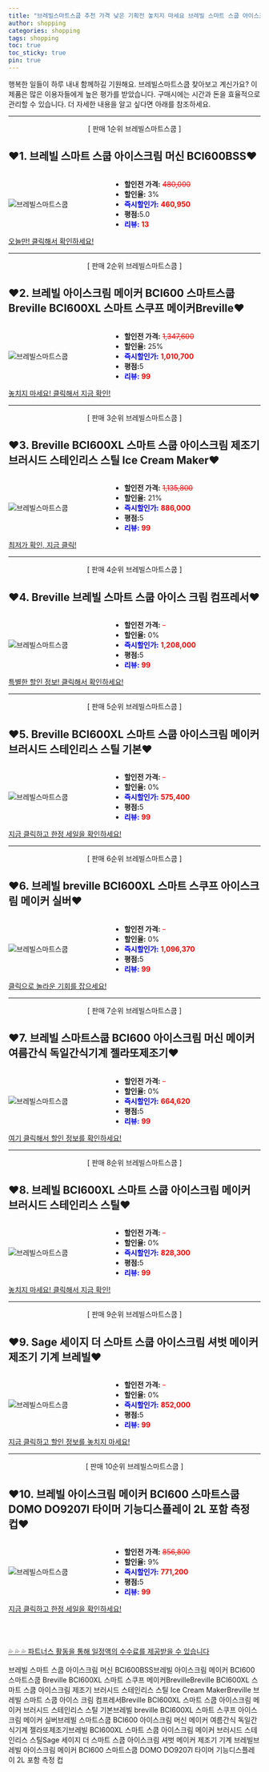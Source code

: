 ```yaml
---
title: "브레빌스마트스쿱 추천 가격 낮은 기획전 놓치지 마세요 브레빌 스마트 스쿱 아이스크림 머신"
author: shopping
categories: shopping
tags: shopping
toc: true
toc_sticky: true
pin: true
---
```

행복한 일들이 하루 내내 함께하길 기원해요. 브레빌스마트스쿱 찾아보고 계신가요? 이 제품은 많은 이용자들에게 높은 평가를 받았습니다. 구매시에는 시간과 돈을 효율적으로 관리할 수 있습니다. 더 자세한 내용을 알고 싶다면 아래를 참조하세요.

---
<p class="toplist" style="margin: 0 auto; display: block; width: fit-content;">[ 판매 1순위 브레빌스마트스쿱 ]</p>

<h2><strong>❤️1. 브레빌 스마트 스쿱 아이스크림 머신 BCI600BSS❤️</strong></h2>

<div style="display: flex; align-items: center;">
    <div style="flex: 0.4;">
        <img src="https://thumbnail8.coupangcdn.com/thumbnails/remote/230x230ex/image/retail/images/2023/02/28/10/9/6ed7aa8e-f1aa-43a2-b8ba-e2336859bedd.jpg" alt="브레빌스마트스쿱" style="max-width: 100%;">
    </div>
    <div style="flex: 0.6; margin-left: 10px;">
        <ul>
            <li><strong>할인전 가격:</strong> <del style="color: red;">480,000</del></li>
            <li><strong>할인율:</strong> 3%</li>
            <li><span style='color:blue'><strong>즉시할인가:</strong></span> <span style='color:red'><strong>460,950</strong></span></li>
            <li><strong>평점:</strong>5.0</li>
            <li><span style='color:blue'><strong>리뷰:</strong></span> <span style='color:red'><strong>13</strong></span></li>
        </ul>
    </div>
</div>
<div class="center">
    <a href="https://William4Davisa.github.io?lptag=AF9450613&subid=githubio&pageKey=7166162559&traceid=V0-153&itemId=18044334700&vendorItemId=85198594711" class="myButton">
        오늘만! 클릭해서 확인하세요!
    </a>
</div>


---
<p class="toplist" style="margin: 0 auto; display: block; width: fit-content;">[ 판매 2순위 브레빌스마트스쿱 ]</p>

<h2><strong>❤️2. 브레빌 아이스크림 메이커 BCI600 스마트스쿱 Breville BCI600XL 스마트 스쿠프 메이커Breville❤️</strong></h2>

<div style="display: flex; align-items: center;">
    <div style="flex: 0.4;">
        <img src="https://thumbnail10.coupangcdn.com/thumbnails/remote/230x230ex/image/vendor_inventory/4f01/8f68740bf207d1d410e1275e38bb9d5e0b6b64ad0fad47553d6b7c16e756.jpg" alt="브레빌스마트스쿱" style="max-width: 100%;">
    </div>
    <div style="flex: 0.6; margin-left: 10px;">
        <ul>
            <li><strong>할인전 가격:</strong> <del style="color: red;">1,347,600</del></li>
            <li><strong>할인율:</strong> 25%</li>
            <li><span style='color:blue'><strong>즉시할인가:</strong></span> <span style='color:red'><strong>1,010,700</strong></span></li>
            <li><strong>평점:</strong>5</li>
            <li><span style='color:blue'><strong>리뷰:</strong></span> <span style='color:red'><strong>99</strong></span></li>
        </ul>
    </div>
</div>
<div class="center">
    <a href="https://William4Davisa.github.io?lptag=AF9450613&subid=githubio&pageKey=8121196753&traceid=V0-153&itemId=23036469372&vendorItemId=90625540912" class="myButton">
        놓치지 마세요! 클릭해서 지금 확인!
    </a>
</div>


---
<p class="toplist" style="margin: 0 auto; display: block; width: fit-content;">[ 판매 3순위 브레빌스마트스쿱 ]</p>

<h2><strong>❤️3. Breville BCI600XL 스마트 스쿱 아이스크림 제조기 브러시드 스테인리스 스틸 Ice Cream Maker❤️</strong></h2>

<div style="display: flex; align-items: center;">
    <div style="flex: 0.4;">
        <img src="https://thumbnail10.coupangcdn.com/thumbnails/remote/230x230ex/image/vendor_inventory/4f01/8f68740bf207d1d410e1275e38bb9d5e0b6b64ad0fad47553d6b7c16e756.jpg" alt="브레빌스마트스쿱" style="max-width: 100%;">
    </div>
    <div style="flex: 0.6; margin-left: 10px;">
        <ul>
            <li><strong>할인전 가격:</strong> <del style="color: red;">1,135,800</del></li>
            <li><strong>할인율:</strong> 21%</li>
            <li><span style='color:blue'><strong>즉시할인가:</strong></span> <span style='color:red'><strong>886,000</strong></span></li>
            <li><strong>평점:</strong>5</li>
            <li><span style='color:blue'><strong>리뷰:</strong></span> <span style='color:red'><strong>99</strong></span></li>
        </ul>
    </div>
</div>
<div class="center">
    <a href="https://William4Davisa.github.io?lptag=AF9450613&subid=githubio&pageKey=7966119279&traceid=V0-153&itemId=22042825711&vendorItemId=89720693427" class="myButton">
        최저가 확인, 지금 클릭!
    </a>
</div>


---
<p class="toplist" style="margin: 0 auto; display: block; width: fit-content;">[ 판매 4순위 브레빌스마트스쿱 ]</p>

<h2><strong>❤️4. Breville 브레빌 스마트 스쿱 아이스 크림 컴프레서❤️</strong></h2>

<div style="display: flex; align-items: center;">
    <div style="flex: 0.4;">
        <img src="https://thumbnail7.coupangcdn.com/thumbnails/remote/230x230ex/image/vendor_inventory/1a2c/f965ea682fe8c9e37e073402dbec2a39e78a351c3278ef48bbeeae1bc350.jpg" alt="브레빌스마트스쿱" style="max-width: 100%;">
    </div>
    <div style="flex: 0.6; margin-left: 10px;">
        <ul>
            <li><strong>할인전 가격:</strong> <del style="color: red;">-</del></li>
            <li><strong>할인율:</strong> 0%</li>
            <li><span style='color:blue'><strong>즉시할인가:</strong></span> <span style='color:red'><strong>1,208,000</strong></span></li>
            <li><strong>평점:</strong>5</li>
            <li><span style='color:blue'><strong>리뷰:</strong></span> <span style='color:red'><strong>99</strong></span></li>
        </ul>
    </div>
</div>
<div class="center">
    <a href="https://William4Davisa.github.io?lptag=AF9450613&subid=githubio&pageKey=7814676636&traceid=V0-153&itemId=21207208308&vendorItemId=88268431781" class="myButton">
        특별한 할인 정보! 클릭해서 확인하세요!
    </a>
</div>


---
<p class="toplist" style="margin: 0 auto; display: block; width: fit-content;">[ 판매 5순위 브레빌스마트스쿱 ]</p>

<h2><strong>❤️5. Breville BCI600XL 스마트 스쿱 아이스크림 메이커 브러시드 스테인리스 스틸 기본❤️</strong></h2>

<div style="display: flex; align-items: center;">
    <div style="flex: 0.4;">
        <img src="https://thumbnail6.coupangcdn.com/thumbnails/remote/230x230ex/image/vendor_inventory/0126/15b6d9193aa54b6ae380e4884e94c37f51f048ae606f57dd73ed6866bf00.jpg" alt="브레빌스마트스쿱" style="max-width: 100%;">
    </div>
    <div style="flex: 0.6; margin-left: 10px;">
        <ul>
            <li><strong>할인전 가격:</strong> <del style="color: red;">-</del></li>
            <li><strong>할인율:</strong> 0%</li>
            <li><span style='color:blue'><strong>즉시할인가:</strong></span> <span style='color:red'><strong>575,400</strong></span></li>
            <li><strong>평점:</strong>5</li>
            <li><span style='color:blue'><strong>리뷰:</strong></span> <span style='color:red'><strong>99</strong></span></li>
        </ul>
    </div>
</div>
<div class="center">
    <a href="https://William4Davisa.github.io?lptag=AF9450613&subid=githubio&pageKey=7372275870&traceid=V0-153&itemId=19020359316&vendorItemId=88745653251" class="myButton">
        지금 클릭하고 한정 세일을 확인하세요!
    </a>
</div>


---
<p class="toplist" style="margin: 0 auto; display: block; width: fit-content;">[ 판매 6순위 브레빌스마트스쿱 ]</p>

<h2><strong>❤️6. 브레빌 breville BCI600XL 스마트 스쿠프 아이스크림 메이커 실버❤️</strong></h2>

<div style="display: flex; align-items: center;">
    <div style="flex: 0.4;">
        <img src="https://thumbnail6.coupangcdn.com/thumbnails/remote/230x230ex/image/vendor_inventory/905b/7889c1cd8ef0b9fb9e45788d5fd40de08cb866aa31b419e991921bb34dab.jpg" alt="브레빌스마트스쿱" style="max-width: 100%;">
    </div>
    <div style="flex: 0.6; margin-left: 10px;">
        <ul>
            <li><strong>할인전 가격:</strong> <del style="color: red;">-</del></li>
            <li><strong>할인율:</strong> 0%</li>
            <li><span style='color:blue'><strong>즉시할인가:</strong></span> <span style='color:red'><strong>1,096,370</strong></span></li>
            <li><strong>평점:</strong>5</li>
            <li><span style='color:blue'><strong>리뷰:</strong></span> <span style='color:red'><strong>99</strong></span></li>
        </ul>
    </div>
</div>
<div class="center">
    <a href="https://William4Davisa.github.io?lptag=AF9450613&subid=githubio&pageKey=7757265905&traceid=V0-153&itemId=20910448553&vendorItemId=87977407949" class="myButton">
        클릭으로 놀라운 기회를 잡으세요!
    </a>
</div>


---
<p class="toplist" style="margin: 0 auto; display: block; width: fit-content;">[ 판매 7순위 브레빌스마트스쿱 ]</p>

<h2><strong>❤️7. 브레빌 스마트스쿱 BCI600 아이스크림 머신 메이커 여름간식 독일간식기계 젤라또제조기❤️</strong></h2>

<div style="display: flex; align-items: center;">
    <div style="flex: 0.4;">
        <img src="https://thumbnail8.coupangcdn.com/thumbnails/remote/230x230ex/image/vendor_inventory/eb9a/d09bba8ec7d3a9a45802c9da6d8a29a31a907f08bac71b0323c76590952e.jpg" alt="브레빌스마트스쿱" style="max-width: 100%;">
    </div>
    <div style="flex: 0.6; margin-left: 10px;">
        <ul>
            <li><strong>할인전 가격:</strong> <del style="color: red;">-</del></li>
            <li><strong>할인율:</strong> 0%</li>
            <li><span style='color:blue'><strong>즉시할인가:</strong></span> <span style='color:red'><strong>664,620</strong></span></li>
            <li><strong>평점:</strong>5</li>
            <li><span style='color:blue'><strong>리뷰:</strong></span> <span style='color:red'><strong>99</strong></span></li>
        </ul>
    </div>
</div>
<div class="center">
    <a href="https://William4Davisa.github.io?lptag=AF9450613&subid=githubio&pageKey=7824209572&traceid=V0-153&itemId=21260679271&vendorItemId=88321025618" class="myButton">
        여기 클릭해서 할인 정보를 확인하세요!
    </a>
</div>


---
<p class="toplist" style="margin: 0 auto; display: block; width: fit-content;">[ 판매 8순위 브레빌스마트스쿱 ]</p>

<h2><strong>❤️8. 브레빌 BCI600XL 스마트 스쿱 아이스크림 메이커 브러시드 스테인리스 스틸❤️</strong></h2>

<div style="display: flex; align-items: center;">
    <div style="flex: 0.4;">
        <img src="https://thumbnail7.coupangcdn.com/thumbnails/remote/230x230ex/image/vendor_inventory/b161/b872daaa72b0b2d1627e27f370b3fb807d918b4f0f16fe1ebff977076ce2.jpg" alt="브레빌스마트스쿱" style="max-width: 100%;">
    </div>
    <div style="flex: 0.6; margin-left: 10px;">
        <ul>
            <li><strong>할인전 가격:</strong> <del style="color: red;">-</del></li>
            <li><strong>할인율:</strong> 0%</li>
            <li><span style='color:blue'><strong>즉시할인가:</strong></span> <span style='color:red'><strong>828,300</strong></span></li>
            <li><strong>평점:</strong>5</li>
            <li><span style='color:blue'><strong>리뷰:</strong></span> <span style='color:red'><strong>99</strong></span></li>
        </ul>
    </div>
</div>
<div class="center">
    <a href="https://William4Davisa.github.io?lptag=AF9450613&subid=githubio&pageKey=7703653720&traceid=V0-153&itemId=20632398756&vendorItemId=90627195983" class="myButton">
        놓치지 마세요! 클릭해서 지금 확인!
    </a>
</div>


---
<p class="toplist" style="margin: 0 auto; display: block; width: fit-content;">[ 판매 9순위 브레빌스마트스쿱 ]</p>

<h2><strong>❤️9. Sage 세이지 더 스마트 스쿱 아이스크림 셔벗 메이커 제조기 기계 브레빌❤️</strong></h2>

<div style="display: flex; align-items: center;">
    <div style="flex: 0.4;">
        <img src="https://thumbnail10.coupangcdn.com/thumbnails/remote/230x230ex/image/vendor_inventory/4ffa/2c90346039d346ae6607ee190c94ce970923dfb7f75361287db83970d15d.jpg" alt="브레빌스마트스쿱" style="max-width: 100%;">
    </div>
    <div style="flex: 0.6; margin-left: 10px;">
        <ul>
            <li><strong>할인전 가격:</strong> <del style="color: red;">-</del></li>
            <li><strong>할인율:</strong> 0%</li>
            <li><span style='color:blue'><strong>즉시할인가:</strong></span> <span style='color:red'><strong>852,000</strong></span></li>
            <li><strong>평점:</strong>5</li>
            <li><span style='color:blue'><strong>리뷰:</strong></span> <span style='color:red'><strong>99</strong></span></li>
        </ul>
    </div>
</div>
<div class="center">
    <a href="https://William4Davisa.github.io?lptag=AF9450613&subid=githubio&pageKey=8210409159&traceid=V0-153&itemId=23563029867&vendorItemId=90588996758" class="myButton">
        지금 클릭하고 할인 정보를 놓치지 마세요!
    </a>
</div>


---
<p class="toplist" style="margin: 0 auto; display: block; width: fit-content;">[ 판매 10순위 브레빌스마트스쿱 ]</p>

<h2><strong>❤️10. 브레빌 아이스크림 메이커 BCI600 스마트스쿱 DOMO DO9207l 타이머 기능디스플레이 2L 포함 측정 컵❤️</strong></h2>

<div style="display: flex; align-items: center;">
    <div style="flex: 0.4;">
        <img src="https://thumbnail9.coupangcdn.com/thumbnails/remote/230x230ex/image/vendor_inventory/9878/d585b7879dcc63c8e42d1685201315628afa19d5883c594aad382a67e2ad.jpg" alt="브레빌스마트스쿱" style="max-width: 100%;">
    </div>
    <div style="flex: 0.6; margin-left: 10px;">
        <ul>
            <li><strong>할인전 가격:</strong> <del style="color: red;">856,800</del></li>
            <li><strong>할인율:</strong> 9%</li>
            <li><span style='color:blue'><strong>즉시할인가:</strong></span> <span style='color:red'><strong>771,200</strong></span></li>
            <li><strong>평점:</strong>5</li>
            <li><span style='color:blue'><strong>리뷰:</strong></span> <span style='color:red'><strong>99</strong></span></li>
        </ul>
    </div>
</div>
<div class="center">
    <a href="https://William4Davisa.github.io?lptag=AF9450613&subid=githubio&pageKey=8121196052&traceid=V0-153&itemId=23036467160&vendorItemId=90070204149" class="myButton">
        지금 클릭하고 한정 세일을 확인하세요!
    </a>
</div>

<br><br><br>[💦 💦 💦 파트너스 활동을 통해 일정액의 수수료를 제공받을 수 있습니다](https://link.coupang.com/a/bcpT2c)<br><br>브레빌 스마트 스쿱 아이스크림 머신 BCI600BSS브레빌 아이스크림 메이커 BCI600 스마트스쿱 Breville BCI600XL 스마트 스쿠프 메이커BrevilleBreville BCI600XL 스마트 스쿱 아이스크림 제조기 브러시드 스테인리스 스틸 Ice Cream MakerBreville 브레빌 스마트 스쿱 아이스 크림 컴프레서Breville BCI600XL 스마트 스쿱 아이스크림 메이커 브러시드 스테인리스 스틸 기본브레빌 breville BCI600XL 스마트 스쿠프 아이스크림 메이커 실버브레빌 스마트스쿱 BCI600 아이스크림 머신 메이커 여름간식 독일간식기계 젤라또제조기브레빌 BCI600XL 스마트 스쿱 아이스크림 메이커 브러시드 스테인리스 스틸Sage 세이지 더 스마트 스쿱 아이스크림 셔벗 메이커 제조기 기계 브레빌브레빌 아이스크림 메이커 BCI600 스마트스쿱 DOMO DO9207l 타이머 기능디스플레이 2L 포함 측정 컵